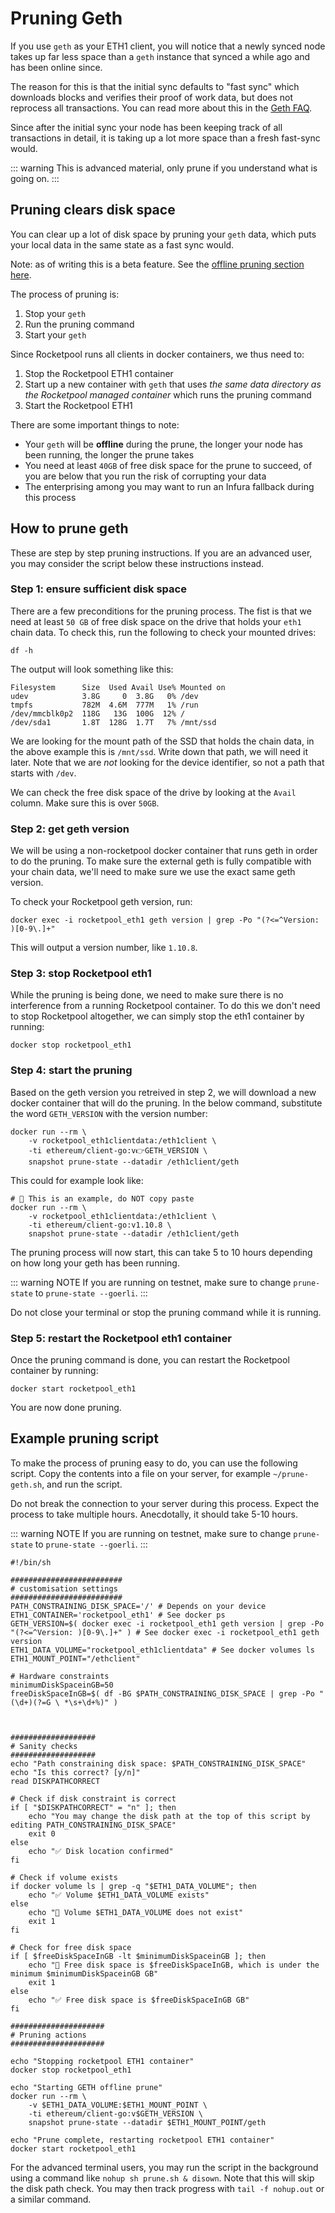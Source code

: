 # Pruning Geth

If you use `geth` as your ETH1 client, you will notice that a newly synced node takes up far less space than a `geth` instance that synced a while ago and has been online since.

The reason for this is that the initial sync defaults to "fast sync" which downloads blocks and verifies their proof of work data, but does not reprocess all transactions. You can read more about this in the [Geth FAQ]( https://geth.ethereum.org/docs/faq ).

Since after the initial sync your node has been keeping track of all transactions in detail, it is taking up a lot more space than a fresh fast-sync would.

::: warning
This is advanced material, only prune if you understand what is going on.
:::

## Pruning clears disk space

You can clear up a lot of disk space by pruning your `geth` data, which puts your local data in the same state as a fast sync would.

Note: as of writing this is a beta feature. See the [offline pruning section here]( https://blog.ethereum.org/2021/03/03/geth-v1-10-0/ ).

The process of pruning is:

1. Stop your `geth`
2. Run the pruning command
3. Start your `geth`

Since Rocketpool runs all clients in docker containers, we thus need to:

1. Stop the Rocketpool ETH1 container
2. Start up a new container with `geth` that uses *the same data directory as the Rocketpool managed container* which runs the pruning command
3. Start the Rocketpool ETH1

There are some important things to note:

- Your `geth` will be **offline** during the prune, the longer your node has been running, the longer the prune takes
- You need at least `40GB` of free disk space for the prune to succeed, of you are below that you run the risk of corrupting your data
- The enterprising among you may want to run an Infura fallback during this process

## How to prune geth

These are step by step pruning instructions. If you are an advanced user, you may consider the script below these instructions instead.

### Step 1: ensure sufficient disk space

There are a few preconditions for the pruning process. The fist is that we need at least `50 GB` of free disk space on the drive that holds your `eth1` chain data. To check this, run the following to check your mounted drives:

```shell
df -h
```

The output will look something like this:

```
Filesystem      Size  Used Avail Use% Mounted on
udev            3.8G     0  3.8G   0% /dev
tmpfs           782M  4.6M  777M   1% /run
/dev/mmcblk0p2  118G   13G  100G  12% /
/dev/sda1       1.8T  128G  1.7T   7% /mnt/ssd
```

We are looking for the mount path of the SSD that holds the chain data, in the above example this is `/mnt/ssd`. Write down that path, we will need it later. Note that we are *not* looking for the device identifier, so not a path that starts with `/dev`.

We can check the free disk space of the drive by looking at the `Avail` column. Make sure this is over `50GB`.

### Step 2: get geth version

We will be using a non-rocketpool docker container that runs geth in order to do the pruning. To make sure the external geth is fully compatible with your chain data, we'll need to make sure we use the exact same geth version.

To check your Rocketpool geth version, run:

```shell
docker exec -i rocketpool_eth1 geth version | grep -Po "(?<=^Version: )[0-9\.]+"
```

This will output a version number, like `1.10.8`. 

### Step 3: stop Rocketpool eth1

While the pruning is being done, we need to make sure there is no interference from a running Rocketpool container. To do this we don't need to stop Rocketpool altogether, we can simply stop the eth1 container by running:

```shell
docker stop rocketpool_eth1
```

### Step 4: start the pruning

Based on the geth version you retreived in step 2, we will download a new docker container that will do the pruning. In the below command, substitute the word `GETH_VERSION` with the version number:

```shell
docker run --rm \
    -v rocketpool_eth1clientdata:/eth1client \
    -ti ethereum/client-go:v👉GETH_VERSION \
    snapshot prune-state --datadir /eth1client/geth
```

This could for example look like:

```shell
# 🛑 This is an example, do NOT copy paste
docker run --rm \
    -v rocketpool_eth1clientdata:/eth1client \
    -ti ethereum/client-go:v1.10.8 \
    snapshot prune-state --datadir /eth1client/geth
```

The pruning process will now start, this can take 5 to 10 hours depending on how long your geth has been running.

::: warning NOTE
If you are running on testnet, make sure to change `prune-state` to `prune-state --goerli`.
:::

Do not close your terminal or stop the pruning command while it is running.

### Step 5: restart the Rocketpool eth1 container

Once the pruning command is done, you can restart the Rocketpool container by running:

```shell
docker start rocketpool_eth1
```

You are now done pruning.

## Example pruning script

To make the process of pruning easy to do, you can use the following script. Copy the contents into a file on your server, for example `~/prune-geth.sh`, and run the script.

Do not break the connection to your server during this process. Expect the process to take multiple hours. Anecdotally, it should take 5-10 hours.

::: warning NOTE
If you are running on testnet, make sure to change `prune-state` to `prune-state --goerli`.
:::

```shell
#!/bin/sh

#########################
# customisation settings
#########################
PATH_CONSTRAINING_DISK_SPACE='/' # Depends on your device
ETH1_CONTAINER='rocketpool_eth1' # See docker ps
GETH_VERSION=$( docker exec -i rocketpool_eth1 geth version | grep -Po "(?<=^Version: )[0-9\.]+" ) # See docker exec -i rocketpool_eth1 geth version
ETH1_DATA_VOLUME="rocketpool_eth1clientdata" # See docker volumes ls
ETH1_MOUNT_POINT="/ethclient"

# Hardware constraints
minimumDiskSpaceinGB=50
freeDiskSpaceInGB=$( df -BG $PATH_CONSTRAINING_DISK_SPACE | grep -Po "(\d+)(?=G \ *\s+\d+%)" )



###################
# Sanity checks
###################
echo "Path constraining disk space: $PATH_CONSTRAINING_DISK_SPACE"
echo "Is this correct? [y/n]"
read DISKPATHCORRECT

# Check if disk constraint is correct
if [ "$DISKPATHCORRECT" = "n" ]; then
    echo "You may change the disk path at the top of this script by editing PATH_CONSTRAINING_DISK_SPACE"
    exit 0
else
    echo "✅ Disk location confirmed"
fi

# Check if volume exists
if docker volume ls | grep -q "$ETH1_DATA_VOLUME"; then
    echo "✅ Volume $ETH1_DATA_VOLUME exists"
else
    echo "🛑 Volume $ETH1_DATA_VOLUME does not exist"
    exit 1
fi

# Check for free disk space
if [ $freeDiskSpaceInGB -lt $minimumDiskSpaceinGB ]; then
    echo "🛑 Free disk space is $freeDiskSpaceInGB, which is under the minimum $minimumDiskSpaceinGB GB"
    exit 1
else
    echo "✅ Free disk space is $freeDiskSpaceInGB GB"
fi

#####################
# Pruning actions
#####################

echo "Stopping rocketpool ETH1 container"
docker stop rocketpool_eth1

echo "Starting GETH offline prune"
docker run --rm \
    -v $ETH1_DATA_VOLUME:$ETH1_MOUNT_POINT \
    -ti ethereum/client-go:v$GETH_VERSION \
    snapshot prune-state --datadir $ETH1_MOUNT_POINT/geth

echo "Prune complete, restarting rocketpool ETH1 container"
docker start rocketpool_eth1
```

For the advanced terminal users, you may run the script in the background using a command like `nohup sh prune.sh & disown`. Note that this will skip the disk path check. You may then track progress with `tail -f nohup.out` or a similar command.